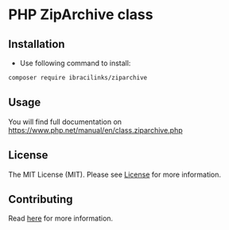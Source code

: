 PHP ZipArchive class
===============================


## Installation

* Use following command to install:

```bash
composer require ibracilinks/ziparchive
```

## Usage

You will find full documentation on https://www.php.net/manual/en/class.ziparchive.php

## License

The MIT License (MIT). Please see [License](https://github.com/Ibracilinks/ZIpArchive/blob/master/LICENSE) for more information.

## Contributing

Read [here](https://github.com/Ibracilinks/ZIpArchive/blob/master/CONTRIBUTING.md) for more information.
